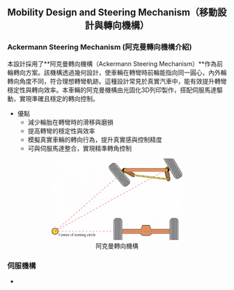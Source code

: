 ## <div align="center">Mobility Design and Steering Mechanism（移動設計與轉向機構）</div> 

### Ackermann Steering Mechanism (阿克曼轉向機構介紹)

本設計採用了**阿克曼轉向機構（Ackermann Steering Mechanism）**作為前輪轉向方案。該機構透過幾何設計，使車輛在轉彎時前輪能指向同一圓心，內外輪轉向角度不同，符合理想轉彎軌跡。這種設計常見於真實汽車中，能有效提升轉彎穩定性與轉向效率。本車輛的阿克曼機構由光固化3D列印製作，搭配伺服馬達驅動，實現準確且穩定的轉向控制。
- 優點
  - 減少輪胎在轉彎時的滑移與磨損
  - 提高轉彎的穩定性與效率
  - 模擬真實車輛的轉向行為，提升真實感與控制精度
  - 可與伺服馬達整合，實現精準轉角控制

<div align="center">
<img width="300"  src="../Mobility_Design_and_Steering_Mechanism/photo/Ackerman_steering.png">
</div>
<div align="center">阿克曼轉向機構</div>

### 伺服機構

- 
